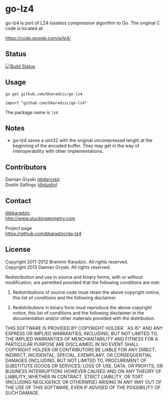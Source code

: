 go-lz4
======

go-lz4 is port of LZ4 lossless compression algorithm to Go. The original C code
is located at:

https://code.google.com/p/lz4/

Status
------
[![Build Status](https://secure.travis-ci.org/bkaradzic/go-lz4.png)](http://travis-ci.org/bkaradzic/go-lz4)

Usage
-----

    go get github.com/bkaradzic/go-lz4

    import "github.com/bkaradzic/go-lz4"

The package name is `lz4`

Notes
-----

* go-lz4 saves a uint32 with the original uncompressed length at the beginning
  of the encoded buffer.  They may get in the way of interoperability with
  other implementations.

Contributors
------------

Damian Gryski ([@dgryski](https://github.com/dgryski))  
Dustin Sallings ([@dustin](https://github.com/dustin))

Contact
-------

[@bkaradzic](https://twitter.com/bkaradzic)  
http://www.stuckingeometry.com

Project page  
https://github.com/bkaradzic/go-lz4

License
-------

Copyright 2011-2012 Branimir Karadzic. All rights reserved.  
Copyright 2013 Damian Gryski. All rights reserved.

Redistribution and use in source and binary forms, with or without modification,
are permitted provided that the following conditions are met:

   1. Redistributions of source code must retain the above copyright notice, this
      list of conditions and the following disclaimer.

   2. Redistributions in binary form must reproduce the above copyright notice,
      this list of conditions and the following disclaimer in the documentation
      and/or other materials provided with the distribution.

THIS SOFTWARE IS PROVIDED BY COPYRIGHT HOLDER ``AS IS'' AND ANY EXPRESS OR
IMPLIED WARRANTIES, INCLUDING, BUT NOT LIMITED TO, THE IMPLIED WARRANTIES OF
MERCHANTABILITY AND FITNESS FOR A PARTICULAR PURPOSE ARE DISCLAIMED. IN NO EVENT
SHALL COPYRIGHT HOLDER OR CONTRIBUTORS BE LIABLE FOR ANY DIRECT, INDIRECT,
INCIDENTAL, SPECIAL, EXEMPLARY, OR CONSEQUENTIAL DAMAGES (INCLUDING, BUT NOT
LIMITED TO, PROCUREMENT OF SUBSTITUTE GOODS OR SERVICES; LOSS OF USE, DATA, OR
PROFITS; OR BUSINESS INTERRUPTION) HOWEVER CAUSED AND ON ANY THEORY OF LIABILITY,
WHETHER IN CONTRACT, STRICT LIABILITY, OR TORT (INCLUDING NEGLIGENCE
OR OTHERWISE) ARISING IN ANY WAY OUT OF THE USE OF THIS SOFTWARE, EVEN IF ADVISED OF
THE POSSIBILITY OF SUCH DAMAGE.

